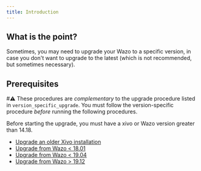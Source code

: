 ```yaml
---
title: Introduction
---
```


## What is the point?

Sometimes, you may need to upgrade your Wazo to a specific version, in
case you don\'t want to upgrade to the latest (which is not recommended,
but sometimes necessary).

## Prerequisites

#:warning: These procedures are *complementary* to the upgrade procedure listed in
`version_specific_upgrade`. You must
follow the version-specific procedure *before* running the following
procedures.

Before starting the upgrade, you must have a xivo or Wazo version
greater than 14.18.

- [Upgrade an older Xivo installation](/uc-doc/upgrade/upgrade_specific_version/archives-from-xivo)
- [Upgrade from Wazo < 18.01](/uc-doc/upgrade/upgrade_specific_version/archives-from-wazo-jessie)
- [Upgrade from Wazo < 19.04](/uc-doc/upgrade/upgrade_specific_version/archives-from-wazo-stretch)
- [Upgrade from Wazo > 19.12](/uc-doc/upgrade/upgrade_specific_version/archives-from-wazo-buster)